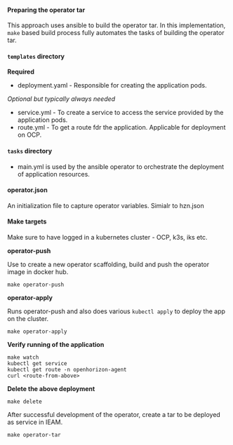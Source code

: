 #### Preparing the operator tar

This approach uses ansible to build the operator tar. In this implementation, `make` based build process fully automates the tasks of building the operator tar.

#### `templates` directory 

**Required**
- deployment.yaml - Responsible for creating the application pods.

*Optional but typically always needed*
- service.yml - To create a service to access the service provided by the application pods. 
- route.yml - To get a route fdr the application. Applicable for deployment on OCP. 

#### `tasks` directory

- main.yml is used by the ansible operator to orchestrate the deployment of application resources.

#### operator.json
An initialization file to capture operator variables. Simialr to hzn.json

#### Make targets
Make sure to have logged in a kubernetes cluster - OCP, k3s, iks etc.

**operator-push**

Use to create a new operator scaffolding, build and push the operator image in docker hub. 
```
make operator-push
```
**operator-apply**

Runs operator-push and also does various `kubectl apply` to deploy the app on the cluster.  
```
make operator-apply
```

**Verify running of the application**  
```
make watch 
kubectl get service
kubectl get route -n openhorizon-agent
curl <route-from-above>
```

**Delete the above deployment**

```
make delete 
```

After successful development of the operator, create a tar to be deployed as service in IEAM.
``` 
make operator-tar
```
